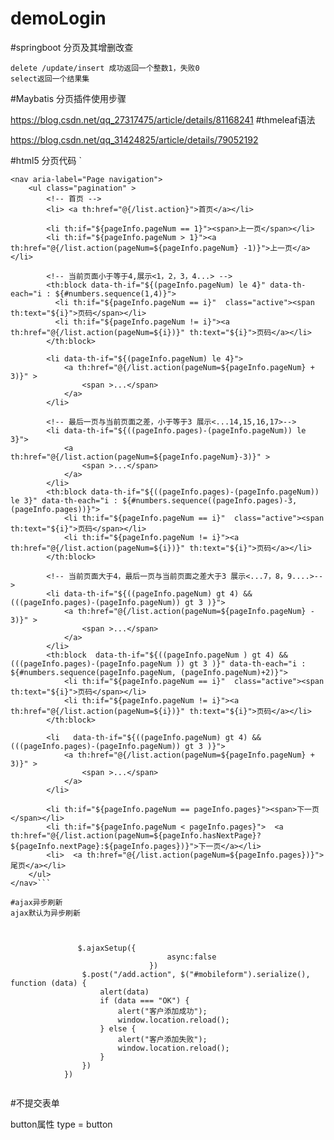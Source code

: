 # demoLogin

#springboot 分页及其增删改查
````
delete /update/insert 成功返回一个整数1，失败0
select返回一个结果集

````
#Maybatis 分页插件使用步骤

https://blog.csdn.net/qq_27317475/article/details/81168241
#thmeleaf语法

https://blog.csdn.net/qq_31424825/article/details/79052192

#html5 分页代码
`<!--    分页预览数设置-->
<!--1.使用bootsrap nav and ul-->
    <nav aria-label="Page navigation">
        <ul class="pagination" >
            <!-- 首页 -->
            <li> <a th:href="@{/list.action}">首页</a></li>

            <li th:if="${pageInfo.pageNum == 1}"><span>上一页</span></li>
            <li th:if="${pageInfo.pageNum > 1}"><a th:href="@{/list.action(pageNum=${pageInfo.pageNum} -1)}">上一页</a></li>

            <!-- 当前页面小于等于4,展示<1，2，3，4...> -->
            <th:block data-th-if="${(pageInfo.pageNum) le 4}" data-th-each="i : ${#numbers.sequence(1,4)}">
              <li th:if="${pageInfo.pageNum == i}"  class="active"><span th:text="${i}">页码</span></li>
              <li th:if="${pageInfo.pageNum != i}"><a th:href="@{/list.action(pageNum=${i})}" th:text="${i}">页码</a></li>
            </th:block>

            <li data-th-if="${(pageInfo.pageNum) le 4}">
                <a th:href="@{/list.action(pageNum=${pageInfo.pageNum} + 3)}" >
                    <span >...</span>
                </a>
            </li>

            <!-- 最后一页与当前页面之差，小于等于3 展示<...14,15,16,17>-->
            <li data-th-if="${((pageInfo.pages)-(pageInfo.pageNum)) le 3}">
                <a th:href="@{/list.action(pageNum=${pageInfo.pageNum}-3)}" >
                    <span >...</span>
                </a>
            </li>
            <th:block data-th-if="${((pageInfo.pages)-(pageInfo.pageNum)) le 3}" data-th-each="i : ${#numbers.sequence((pageInfo.pages)-3, (pageInfo.pages))}">
                <li th:if="${pageInfo.pageNum == i}"  class="active"><span th:text="${i}">页码</span></li>
                <li th:if="${pageInfo.pageNum != i}"><a th:href="@{/list.action(pageNum=${i})}" th:text="${i}">页码</a></li>
            </th:block>

            <!-- 当前页面大于4，最后一页与当前页面之差大于3 展示<...7，8，9....>-->
            <li data-th-if="${((pageInfo.pageNum) gt 4) && (((pageInfo.pages)-(pageInfo.pageNum)) gt 3 )}">
                <a th:href="@{/list.action(pageNum=${pageInfo.pageNum} - 3)}" >
                    <span >...</span>
                </a>
            </li>
            <th:block  data-th-if="${((pageInfo.pageNum ) gt 4) && (((pageInfo.pages)-(pageInfo.pageNum )) gt 3 )}" data-th-each="i : ${#numbers.sequence(pageInfo.pageNum, (pageInfo.pageNum)+2)}">
                <li th:if="${pageInfo.pageNum == i}"  class="active"><span th:text="${i}">页码</span></li>
                <li th:if="${pageInfo.pageNum != i}"><a th:href="@{/list.action(pageNum=${i})}" th:text="${i}">页码</a></li>
            </th:block>

            <li   data-th-if="${((pageInfo.pageNum) gt 4) && (((pageInfo.pages)-(pageInfo.pageNum)) gt 3 )}">
                <a th:href="@{/list.action(pageNum=${pageInfo.pageNum} + 3)}" >
                    <span >...</span>
                </a>
            </li>

            <li th:if="${pageInfo.pageNum == pageInfo.pages}"><span>下一页</span></li>
            <li th:if="${pageInfo.pageNum < pageInfo.pages}">  <a th:href="@{/list.action(pageNum=${pageInfo.hasNextPage}?${pageInfo.nextPage}:${pageInfo.pages})}">下一页</a></li>
            <li>  <a th:href="@{/list.action(pageNum=${pageInfo.pages})}">尾页</a></li>
        </ul>
    </nav>```
````
#ajax异步刷新
ajax默认为异步刷新



               $.ajaxSetup({
                                   async:false
                               }) 
                $.post("/add.action", $("#mobileform").serialize(), function (data) {
                    alert(data)
                    if (data === "OK") {
                        alert("客户添加成功");
                        window.location.reload();
                    } else {
                        alert("客户添加失败");
                        window.location.reload();
                    }
                })
            })
     
````
#不提交表单

button属性 type = button

